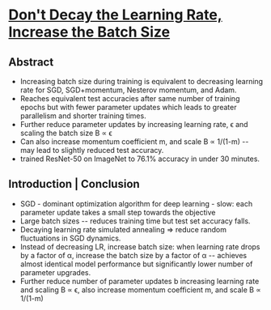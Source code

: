 # [Don't Decay the Learning Rate, Increase the Batch Size](https://arxiv.org/abs/1711.00489)

## Abstract

- Increasing batch size during training is equivalent to decreasing learning rate for SGD, SGD+momentum, Nesterov momentum, and Adam.
- Reaches equivalent test accuracies after same number of training epochs but with fewer parameter updates which leads to greater parallelism and shorter training times.
- Further reduce parameter updates by increasing learning rate, ϵ and scaling the batch size B ∝ ϵ
- Can also increase momentum coefficient m, and scale B ∝ 1/(1-m) -- may lead to slightly reduced test accuracy.
- trained ResNet-50 on ImageNet to 76.1% accuracy in under 30 minutes.

## Introduction | Conclusion

- SGD - dominant optimization algorithm for deep learning - slow: each parameter update takes a small step towards the objective
- Large batch sizes -- reduces training time but test set accuracy falls.
- Decaying learning rate simulated annealing ⇒ reduce random fluctuations in SGD dynamics.
- Instead of decreasing LR, increase batch size: when learning rate drops by a factor of α, increase the batch size by a factor of α -- achieves almost identical model performance but significantly lower number of parameter upgrades.
- Further reduce number of parameter updates b increasing learning rate and scaling B ∝ ϵ, also increase momentum coefficient m, and scale B ∝ 1/(1-m)

